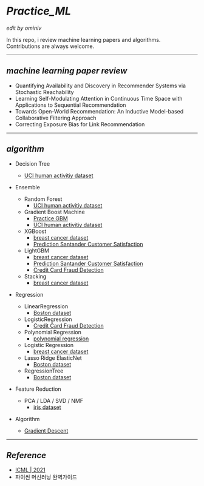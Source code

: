# *Practice_ML*
*edit by ominiv*

In this repo, i review machine learning papers and algorithms.<br>Contributions are always welcome.

---

## *machine learning paper review* 
- Quantifying Availability and Discovery in Recommender Systems via Stochastic Reachability 
- Learning Self-Modulating Attention in Continuous Time Space with Applications to Sequential Recommendation
- Towards Open-World Recommendation: An Inductive Model-based Collaborative Filtering Approach
- Correcting Exposure Bias for Link Recommendation

---
## *algorithm*
- Decision Tree
   - [UCI human activitiy dataset](https://github.com/ominiv/Practice_ML/blob/master/Practice/UCI_Human_activity_dataset.ipynb)

- Ensemble
   - Random Forest
      - [UCI human activitiy dataset](https://github.com/ominiv/Practice_ML/blob/master/Practice/UCI_Human_activity_dataset.ipynb)
   - Gradient Boost Machine
      - [Practice GBM](https://github.com/ominiv/Practice_ML/blob/master/Practice/Practice%20GBM.ipynb)
      - [UCI human activitiy dataset](https://github.com/ominiv/Practice_ML/blob/master/Practice/UCI_Human_activity_dataset.ipynb)
   - XGBoost
      - [breast cancer dataset](https://github.com/ominiv/Practice_ML/blob/master/Practice/breast%20cancer%20dataset.ipynb)
      - [Prediction Santander Customer Satisfaction](https://github.com/ominiv/Practice_ML/blob/master/Practice/prediction-santander-customer-satisfaction.ipynb)
   - LightGBM
      - [breast cancer dataset](https://github.com/ominiv/Practice_ML/blob/master/Practice/breast%20cancer%20dataset.ipynb)
      - [Prediction Santander Customer Satisfaction](https://github.com/ominiv/Practice_ML/blob/master/Practice/prediction-santander-customer-satisfaction.ipynb)
      - [Credit Card Fraud Detection](https://github.com/ominiv/Practice_ML/blob/master/Practice/credit-card-fraud-detection.ipynb)
   - Stacking
      - [breast cancer dataset](https://github.com/ominiv/Practice_ML/blob/master/Practice/breast%20cancer%20dataset.ipynb)

- Regression
   - LinearRegression
      - [Boston dataset](https://github.com/ominiv/Practice_ML/blob/master/Practice/boston%20dataset.ipynb)
   - LogisticRegression
      - [Credit Card Fraud Detection](https://github.com/ominiv/Practice_ML/blob/master/Practice/credit-card-fraud-detection.ipynb)
   - Polynomial Regression
      - [polynomial regression](https://github.com/ominiv/Practice_ML/blob/master/Practice/polynomial%20regression.ipynb)
   - Logistic Regression
      - [breast cancer dataset](https://github.com/ominiv/Practice_ML/blob/master/Practice/breast%20cancer%20dataset.ipynb)
   - Lasso Ridge ElasticNet
      - [Boston dataset](https://github.com/ominiv/Practice_ML/blob/master/Practice/boston%20dataset.ipynb)
   -  RegressionTree
      - [Boston dataset](https://github.com/ominiv/Practice_ML/blob/master/Practice/boston%20dataset.ipynb)

- Feature Reduction
   - PCA / LDA / SVD / NMF
      - [iris dataset](https://github.com/ominiv/Practice_ML/blob/master/Practice/Feature%20extraction.ipynb)

- Algorithm
   - [Gradient Descent](https://github.com/ominiv/Practice_ML/blob/master/Practice/Gradient%20Descent.ipynb)


---
## *Reference*
- [ICML | 2021](https://icml.cc/Conferences/2021/Schedule?type=Poster)
- 파이썬 머신러닝 완벽가이드